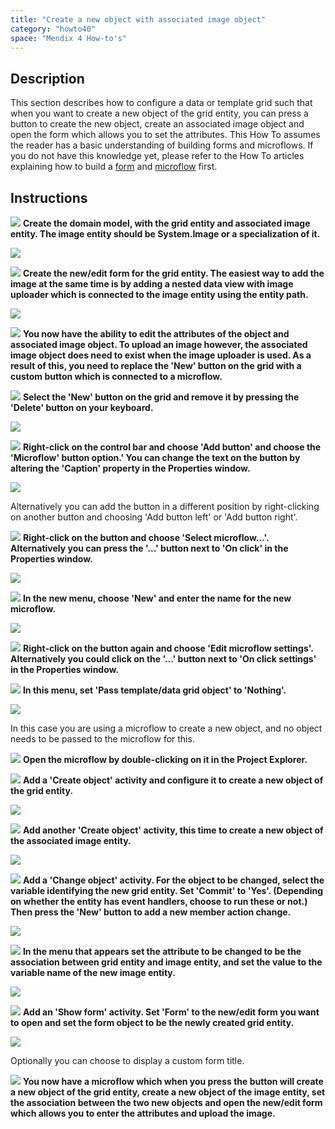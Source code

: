 ```yaml
---
title: "Create a new object with associated image object"
category: "howto40"
space: "Mendix 4 How-to's"
---
```

## Description

This section describes how to configure a data or template grid such that when you want to create a new object of the grid entity, you can press a button to create the new object, create an associated image object and open the form which allows you to set the attributes. This How To assumes the reader has a basic understanding of building forms and microflows. If you do not have this knowledge yet, please refer to the How To articles explaining how to build a [form](create-and-build-a-form) and [microflow](add-an-activity-to-a-microflow) first.

## Instructions

![](attachments/819203/917932.png) **Create the domain model, with the grid entity and associated image entity. The image entity should be System.Image or a specialization of it.**

![](attachments/2621450/2752651.png)

![](attachments/819203/917932.png) **Create the new/edit form for the grid entity. The easiest way to add the image at the same time is by adding a nested data view with image uploader which is connected to the image entity using the entity path.**

![](attachments/2621450/2752652.png)

![](attachments/819203/917932.png) **You now have the ability to edit the attributes of the object and associated image object. To upload an image however, the associated image object does need to exist when the image uploader is used. As a result of this, you need to replace the 'New' button on the grid with a custom button which is connected to a microflow.**

![](attachments/819203/917932.png) **Select the 'New' button on the grid and remove it by pressing the 'Delete' button on your keyboard.**

![](attachments/2621450/2752653.png)

![](attachments/819203/917932.png) **Right-click on the control bar and choose 'Add button' and choose the 'Microflow' button option.' You can change the text on the button by altering the 'Caption' property in the Properties window.**

![](attachments/2621450/2752650.png)

Alternatively you can add the button in a different position by right-clicking on another button and choosing 'Add button left' or 'Add button right'.

![](attachments/819203/917932.png) **Right-click on the button and choose 'Select microflow...'. Alternatively you can press the '...' button next to 'On click' in the Properties window.**

![](attachments/2621450/2752649.png)

![](attachments/819203/917932.png) **In the new menu, choose 'New' and enter the name for the new microflow.**

![](attachments/2621450/2752666.png)

![](attachments/819203/917932.png) **Right-click on the button again and choose 'Edit microflow settings'. Alternatively you could click on the '...' button next to 'On click settings' in the Properties window.**

![](attachments/819203/917932.png) **In this menu, set 'Pass template/data grid object' to 'Nothing'.**

![](attachments/2621450/2752667.png)

In this case you are using a microflow to create a new object, and no object needs to be passed to the microflow for this.

![](attachments/819203/917932.png) **Open the microflow by double-clicking on it in the Project Explorer.**

![](attachments/819203/917932.png) **Add a 'Create object' activity and configure it to create a new object of the grid entity.**

![](attachments/2621450/2752664.png)

![](attachments/819203/917932.png) **Add another 'Create object' activity, this time to create a new object of the associated image entity.**

![](attachments/2621450/2752669.png)

![](attachments/819203/917932.png) **Add a 'Change object' activity. For the object to be changed, select the variable identifying the new grid entity. Set 'Commit' to 'Yes'. (Depending on whether the entity has event handlers, choose to run these or not.) Then press the 'New' button to add a new member action change.**

![](attachments/2621450/2752668.png)

![](attachments/819203/917932.png) **In the menu that appears set the attribute to be changed to be the association between grid entity and image entity, and set the value to the variable name of the new image entity.**

![](attachments/2621450/2752665.png)

![](attachments/819203/917932.png) **Add an 'Show form' activity. Set 'Form' to the new/edit form you want to open and set the form object to be the newly created grid entity.**

![](attachments/2621450/2752662.png)

Optionally you can choose to display a custom form title.

![](attachments/819203/917932.png) **You now have a microflow which when you press the button will create a new object of the grid entity, create a new object of the image entity, set the association between the two new objects and open the new/edit form which allows you to enter the attributes and upload the image.**
